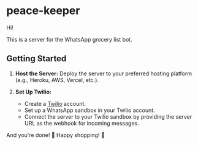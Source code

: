 # peace-keeper

Hi!

This is a server for the WhatsApp grocery list bot.

## Getting Started

1. **Host the Server:**
   Deploy the server to your preferred hosting platform (e.g., Heroku, AWS, Vercel, etc.).

2. **Set Up Twilio:**
   - Create a [Twilio](https://www.twilio.com/) account.
   - Set up a WhatsApp sandbox in your Twilio account.
   - Connect the server to your Twilio sandbox by providing the server URL as the webhook for incoming messages.

And you're done! 🎉 Happy shopping! 🛒
